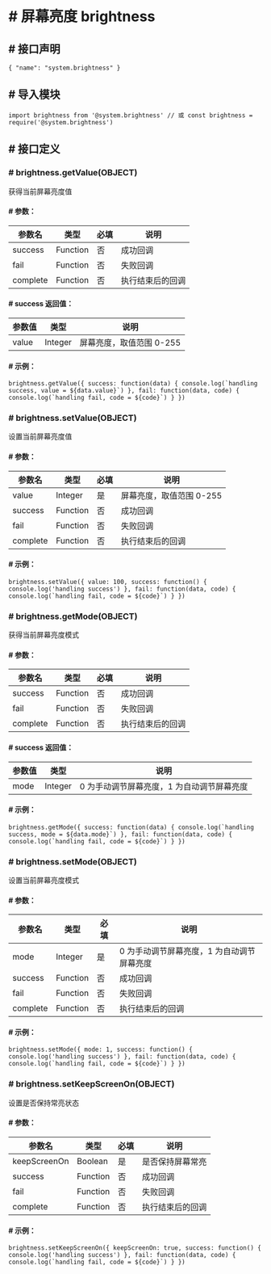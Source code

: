 <!-- 源地址: https://iot.mi.com/vela/quickapp/zh/features/system/brightness.html -->

# # 屏幕亮度 brightness

## # 接口声明

``` { "name": "system.brightness" } ```

## # 导入模块

``` import brightness from '@system.brightness' // 或 const brightness = require('@system.brightness') ```

## # 接口定义

### # brightness.getValue(OBJECT)

获得当前屏幕亮度值

#### # 参数：

参数名 | 类型 | 必填 | 说明  
---|---|---|---  
success | Function | 否 | 成功回调  
fail | Function | 否 | 失败回调  
complete | Function | 否 | 执行结束后的回调  
  
#### # success 返回值：

参数值 | 类型 | 说明  
---|---|---  
value | Integer | 屏幕亮度，取值范围 0-255  
  
#### # 示例：

``` brightness.getValue({ success: function(data) { console.log(`handling success, value = ${data.value}`) }, fail: function(data, code) { console.log(`handling fail, code = ${code}`) } }) ```

### # brightness.setValue(OBJECT)

设置当前屏幕亮度值

#### # 参数：

参数名 | 类型 | 必填 | 说明  
---|---|---|---  
value | Integer | 是 | 屏幕亮度，取值范围 0-255  
success | Function | 否 | 成功回调  
fail | Function | 否 | 失败回调  
complete | Function | 否 | 执行结束后的回调  
  
#### # 示例：

``` brightness.setValue({ value: 100, success: function() { console.log('handling success') }, fail: function(data, code) { console.log(`handling fail, code = ${code}`) } }) ```

### # brightness.getMode(OBJECT)

获得当前屏幕亮度模式

#### # 参数：

参数名 | 类型 | 必填 | 说明  
---|---|---|---  
success | Function | 否 | 成功回调  
fail | Function | 否 | 失败回调  
complete | Function | 否 | 执行结束后的回调  
  
#### # success 返回值：

参数值 | 类型 | 说明  
---|---|---  
mode | Integer | 0 为手动调节屏幕亮度，1 为自动调节屏幕亮度  
  
#### # 示例：

``` brightness.getMode({ success: function(data) { console.log(`handling success, mode = ${data.mode}`) }, fail: function(data, code) { console.log(`handling fail, code = ${code}`) } }) ```

### # brightness.setMode(OBJECT)

设置当前屏幕亮度模式

#### # 参数：

参数名 | 类型 | 必填 | 说明  
---|---|---|---  
mode | Integer | 是 | 0 为手动调节屏幕亮度，1 为自动调节屏幕亮度  
success | Function | 否 | 成功回调  
fail | Function | 否 | 失败回调  
complete | Function | 否 | 执行结束后的回调  
  
#### # 示例：

``` brightness.setMode({ mode: 1, success: function() { console.log('handling success') }, fail: function(data, code) { console.log(`handling fail, code = ${code}`) } }) ```

### # brightness.setKeepScreenOn(OBJECT)

设置是否保持常亮状态

#### # 参数：

参数名 | 类型 | 必填 | 说明  
---|---|---|---  
keepScreenOn | Boolean | 是 | 是否保持屏幕常亮  
success | Function | 否 | 成功回调  
fail | Function | 否 | 失败回调  
complete | Function | 否 | 执行结束后的回调  
  
#### # 示例：

``` brightness.setKeepScreenOn({ keepScreenOn: true, success: function() { console.log('handling success') }, fail: function(data, code) { console.log(`handling fail, code = ${code}`) } }) ```
